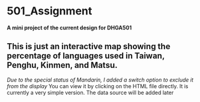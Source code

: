 # 501_Assignment
**A mini project of the current design for DHGA501**
## This is just an interactive map showing the percentage of languages ​​used in Taiwan, Penghu, Kinmen, and Matsu.
_Due to the special status of Mandarin, I added a switch option to exclude it from the display_
You can view it by clicking on the HTML file directly. It is currently a very simple version.
The data source will be added later
